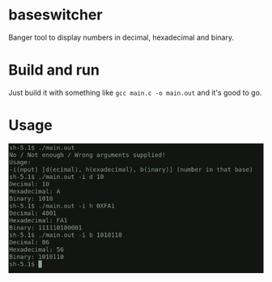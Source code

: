 # baseswitcher
Banger tool to display numbers in decimal, hexadecimal and binary.

# Build and run

Just build it with something like <code>gcc main.c -o main.out</code> and it's good to go.

# Usage

![baseswitcher in action](/preview.png)
